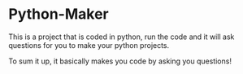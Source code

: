 # Python-Maker
This is a project that is coded in python, run the code and it will ask questions for you to make your python projects.

To sum it up, it basically makes you code by asking you questions!
